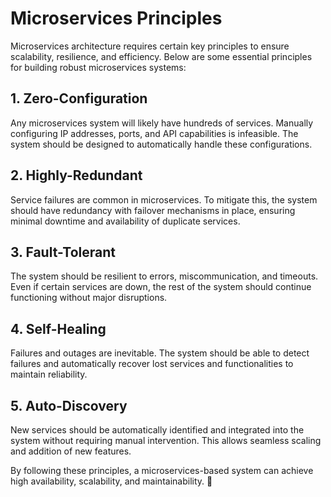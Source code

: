 # Microservices Principles

Microservices architecture requires certain key principles to ensure scalability, resilience, and efficiency. Below are some essential principles for building robust microservices systems:

## 1. Zero-Configuration
Any microservices system will likely have hundreds of services. Manually configuring IP addresses, ports, and API capabilities is infeasible. The system should be designed to automatically handle these configurations.

## 2. Highly-Redundant
Service failures are common in microservices. To mitigate this, the system should have redundancy with failover mechanisms in place, ensuring minimal downtime and availability of duplicate services.

## 3. Fault-Tolerant
The system should be resilient to errors, miscommunication, and timeouts. Even if certain services are down, the rest of the system should continue functioning without major disruptions.

## 4. Self-Healing
Failures and outages are inevitable. The system should be able to detect failures and automatically recover lost services and functionalities to maintain reliability.

## 5. Auto-Discovery
New services should be automatically identified and integrated into the system without requiring manual intervention. This allows seamless scaling and addition of new features.

By following these principles, a microservices-based system can achieve high availability, scalability, and maintainability. 🚀

